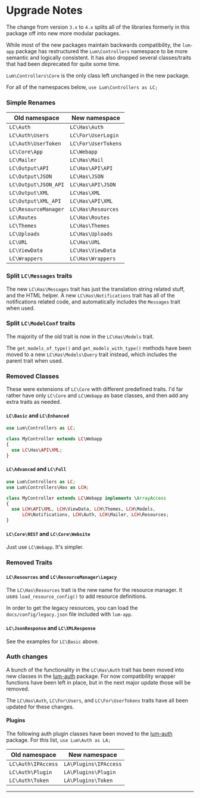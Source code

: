 # Upgrade Notes

The change from version `3.x` to `4.x` splits all of the libraries formerly in
this package off into new more modular packages.

While most of the new packages maintain backwards compatibility, the `lum-app`
package has restructured the `Lum\Controllers` namespace to be more semantic and
logically consistent. It has also dropped several classes/traits that had been
deprecated for quite some time.

`Lum\Controllers\Core` is the only class left unchanged in the new package.

For all of the namespaces below, `use Lum\Controllers as LC;`

### Simple Renames

| Old namespace               | New namespace                |
| --------------------------- | ---------------------------- |
| `LC\Auth`                   | `LC\Has\Auth`                |
| `LC\Auth\Users`             | `LC\For\UserLogin`           |
| `LC\Auth\UserToken`         | `LC\For\UserTokens`          |
| `LC\Core\App`               | `LC\Webapp`                  |
| `LC\Mailer`                 | `LC\Has\Mail`                |
| `LC\Output\API`             | `LC\Has\API\API`             |
| `LC\Output\JSON`            | `LC\Has\JSON`                |
| `LC\Output\JSON_API`        | `LC\Has\API\JSON`            |
| `LC\Output\XML`             | `LC\Has\XML`                 |
| `LC\Output\XML_API`         | `LC\Has\API\XML`             |
| `LC\ResourceManager`        | `LC\Has\Resources`           |
| `LC\Routes`                 | `LC\Has\Routes`              |
| `LC\Themes`                 | `LC\Has\Themes`              |
| `LC\Uploads`                | `LC\Has\Uploads`             |
| `LC\URL`                    | `LC\Has\URL`                 |
| `LC\ViewData`               | `LC\Has\ViewData`            |
| `LC\Wrappers`               | `LC\Has\Wrappers`            |

### Split `LC\Messages` traits

The new `LC\Has\Messages` trait has just the translation string related stuff, and the
HTML helper. A new `LC\Has\Notifications` trait has all of the notifications related code,
and automatically includes the `Messages` trait when used.

### Split `LC\ModelConf` traits

The majority of the old trait is now in the `LC\Has\Models` trait.

The `get_models_of_type()` and `get_models_with_type()` methods have been
moved to a new `LC\Has\Models\Query` trait instead, which includes the
parent trait when used.

### Removed Classes

These were extensions of `LC\Core` with different predefined traits.
I'd far rather have only `LC\Core` and `LC\Webapp` as base classes, and
then add any extra traits as needed.

#### `LC\Basic` and `LC\Enhanced`

```php
use Lum\Controllers as LC;

class MyController extends LC\Webapp
{
  use LC\Has\API\XML;
}
```

#### `LC\Advanced` and `LC\Full`

```php
use Lum\Controllers as LC;
use Lum\Controllers\Has as LCH;

class MyController extends LC\Webapp implements \ArrayAccess
{
  use LCH\API\XML, LCH\ViewData, LCH\Themes, LCH\Models, 
      LCH\Notifications, LCH\Auth, LCH\Mailer, LCH\Resources;
}
```

####  `LC\Core\REST` and `LC\Core\Website`

Just use `LC\Webapp`. It's simpler.

### Removed Traits

#### `LC\Resources` and `LC\ResourceManager\Legacy`

The `LC\Has\Resources` trait is the new name for the resource manager.
It uses `load_resource_config()` to add resource definitions.

In order to get the legacy resources, you can load the 
`docs/config/legacy.json` file included with `lum-app`.

#### `LC\JsonResponse` and `LC\XMLResponse`

See the examples for `LC\Basic` above.

### Auth changes

A bunch of the functionality in the `LC\Has\Auth` trait has been moved into
new classes in the [lum-auth] package. For now compatibility wrapper functions
have been left in place, but in the next major update those will be removed.

The `LC\Has\Auth`, `LC\For\Users`, and `LC\For\UserTokens` traits have all
been updated for these changes.

#### Plugins

The following auth plugin classes have been moved to the [lum-auth] package.
For this list, `use Lum\Auth as LA;`

| Old namespace               | New namespace                |
| --------------------------- | ---------------------------- |
| `LC\Auth\IPAccess`          | `LA\Plugins\IPAccess`      |
| `LC\Auth\Plugin`            | `LA\Plugins\Plugin`        |
| `LC\Auth\Token`             | `LA\Plugins\Token`         |

---

[lum-app]: https://github.com/supernovus/lum.app.php
[lum-auth]: https://github.com/supernovus/lum.auth.php

